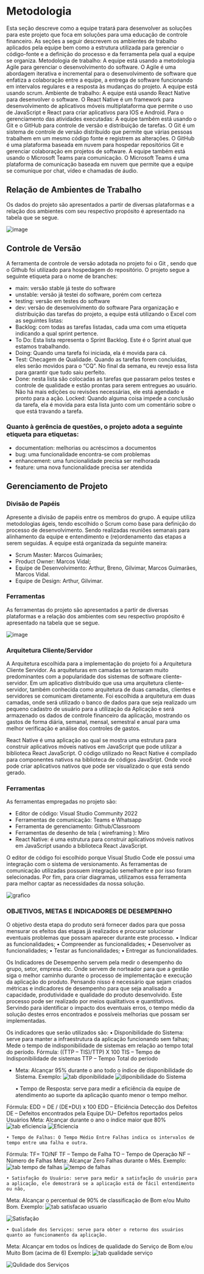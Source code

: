 
# Metodologia

Esta seção descreve como a equipe tratará para desenvolver as soluções para este projeto que foca em soluções para uma educação de controle financeiro. As seções a seguir descrevem os ambientes de trabalho aplicados pela equipe bem como a estrutura utilizada para gerenciar o código-fonte e a definição do processo e da ferramenta pela qual a equipe se organiza.
Metodologia de trabalho: A equipe está usando a metodologia Agile para gerenciar o desenvolvimento do software. O Agile é uma abordagem iterativa e incremental para o desenvolvimento de software que enfatiza a colaboração entre a equipe, a entrega de software funcionando em intervalos regulares e a resposta às mudanças do projeto. A equipe está usando scrum.
Ambiente de trabalho: A equipe está usando React Native para desenvolver o software. O React Native é um framework para desenvolvimento de aplicativos móveis multiplataforma que permite o uso de JavaScript e React para criar aplicativos para IOS e Android. 
Para o gerenciamento das atividades executadas: A equipe também está usando o Git e o GitHub para controle de versão e distribuição de tarefas. O Git é um sistema de controle de versão distribuído que permite que várias pessoas trabalhem em um mesmo código fonte e registrem as alterações. O GitHub é uma plataforma baseada em nuvem para hospedar repositórios Git e gerenciar colaboração em projetos de software. A equipe também está usando o Microsoft Teams para comunicação. O Microsoft Teams é uma plataforma de comunicação baseada em nuvem que permite que a equipe se comunique por chat, vídeo e chamadas de áudio.


## Relação de Ambientes de Trabalho

Os dados do projeto são apresentados a partir de diversas plataformas e a relação dos ambientes com seu respectivo propósito é apresentado na tabela que se segue.

![image](https://user-images.githubusercontent.com/103541634/229383830-8a28e30f-a185-41eb-b57a-fa52aba46158.png)


## Controle de Versão

A ferramenta de controle de versão adotada no projeto foi o Git , sendo que o Github foi utilizado para hospedagem do repositório.
O projeto segue a seguinte etiqueta para o nome de branches:
- main: versão stable já teste do software
- unstable: versão já testei do software, porém com certeza
- testing: versão em testes do software
- dev: versão de desenvolvimento do software
Para organização e distribuição das tarefas do projeto, a equipe está utilizando o Excel com as seguintes listas:
- Backlog: com todas as tarefas listadas, cada uma com uma etiqueta indicando a qual sprint pertence.
- To Do: Esta lista representa o Sprint Backlog. Este é o Sprint atual que estamos trabalhando.
- Doing: Quando uma tarefa foi iniciada, ela é movida para cá.
- Test: Checagem de Qualidade. Quando as tarefas forem concluídas, eles serão movidos para o “CQ”. No final da semana, eu revejo essa lista para garantir que tudo saiu perfeito.
- Done: nesta lista são colocadas as tarefas que passaram pelos testes e controle de qualidade e estão prontas para serem entregues ao usuário. Não há mais edições ou revisões necessárias, ele está agendado e pronto para a ação. Locked: Quando alguma coisa impede a conclusão da tarefa, ela é movida para esta lista junto com um comentário sobre o que está travando a tarefa.

### Quanto à gerência de questões, o projeto adota a seguinte etiqueta para etiquetas:
- documentation: melhorias ou acréscimos a documentos
- bug: uma funcionalidade encontra-se com problemas
- enhancement: uma funcionalidade precisa ser melhorada
- feature: uma nova funcionalidade precisa ser atendida


## Gerenciamento de Projeto

### Divisão de Papéis

Apresente a divisão de papéis entre os membros do grupo.
A equipe utiliza metodologias ágeis, tendo escolhido o Scrum como base para definição do processo de desenvolvimento. Sendo realizadas reuniões semanais para alinhamento da equipe e entendimento e (re)ordenamento das etapas a serem seguidas. A equipe está organizada da seguinte maneira:
- Scrum Master: Marcos Guimarães;
- Product Owner: Marcos Vidal;
- Equipe de Desenvolvimento: Arthur, Breno, Gilvimar, Marcos Guimarães, Marcos Vidal.
- Equipe de Design: Arthur, Gilvimar.


### Ferramentas

As ferramentas do projeto são apresentados a partir de diversas plataformas e a relação dos ambientes com seu respectivo propósito é apresentado na tabela que se segue.

![image](https://user-images.githubusercontent.com/103541634/229384154-d9716411-5653-4bbc-a552-df537db0db14.png)

### Arquitetura Cliente/Servidor

A Arquitetura escolhida para a implementação do projeto foi a Arquitetura Cliente Servidor. As arquiteturas em camadas se tornaram muito predominantes com a popularidade dos sistemas de software cliente-servidor. Em um aplicativo distribuído que usa uma arquitetura cliente-servidor, também conhecida como arquitetura de duas camadas, clientes e servidores se comunicam diretamente. 
Foi escolhida a arquitetura em duas camadas, onde será utilizado o banco de dados para que seja realizado um pequeno cadastro de usuário para a utilização da Aplicação e será armazenado os dados de controle financeiro da aplicação, mostrando os gastos de forma diária, semanal, mensal, semestral e anual para uma melhor verificação e análise dos controles de gastos.

React Native é uma aplicação ao qual se mostra uma estrutura para construir aplicativos móveis nativos em JavaScript que pode utilizar a biblioteca React JavaScript. O código utilizado no React Native é compilado para componentes nativos na biblioteca de códigos JavaSript. Onde você pode criar aplicativos nativos que pode ser visualizado o que está sendo gerado.

### Ferramentas
As ferramentas empregadas no projeto são:
- Editor de código: Visual Studio Community 2022
- Ferramentas de comunicação: Teams e Whatsapp
- Ferramenta de gerenciamento: Github/Classroom
- Ferramentas de desenho de tela ( wireframing ): Miro
- React Native: é uma estrutura para construir aplicativos móveis nativos em JavaScript usando a biblioteca React JavaScript.

O editor de código foi escolhido porque Visual Studio Code ele possui uma integração com o sistema de versionamento. As ferramentas de comunicação utilizadas possuem integração semelhante e por isso foram selecionadas. Por fim, para criar diagramas, utilizamos essa ferramenta para melhor captar as necessidades da nossa solução.


![grafico](https://user-images.githubusercontent.com/92383852/229385260-0a5d107b-3cce-4f55-a20c-8b3b8cf45a75.png)

###  OBJETIVOS, METAS E INDICADORES DE DESEMPENHO
O objetivo desta etapa do produto será fornecer dados para que possa mensurar os efeitos das etapas já realizados e procurar solucionar eventuais problemas que possam aparecer durante este processo.
    • Indicar as funcionalidades;
    • Compreender as funcionalidades;
    • Desenvolver as funcionalidades;
    • Testar as funcionalidades;
    • Entregar as funcionalidades.

Os Indicadores de Desempenho servem pela medir o desempenho do grupo, setor, empresa etc. Onde servem de norteador para que a gestão siga o melhor caminho durante o processo de implementação e execução da aplicação do produto.
Pensando nisso é necessário que sejam criados métricas e indicadores de desempenho para que seja analisado a capacidade, produtividade e qualidade do produto desenvolvido. Este processo pode ser realizado por meios qualitativos e quantitativos. 
Servindo para identificar o impacto dos eventuais erros, o tempo médio da solução destes erros encontrados e possíveis melhorias que possam ser implementadas.

Os indicadores que serão utilizados são:
    • Disponibilidade do Sistema: serve para manter a infraestrutura da aplicação funcionando sem falhas; Mede o tempo de indisponibilidade de sistemas em relação ao tempo total do período. 
Fórmula:  ((TTP – TIS)/TTP) X 100 
TIS – Tempo de Indisponibilidade de sistemas
TTP – Tempo Total do período 
- Meta: Alcançar 95% durante o ano todo o índice de disponibilidade do Sistema.
Exemplo:
![tab diponibilidade](https://user-images.githubusercontent.com/92383852/236690130-593314bb-ae29-425e-bbfb-b616d48da173.png)
![diponibilidade do Sistema](https://user-images.githubusercontent.com/92383852/236690150-955548e7-648c-44be-9d7a-6e7b2d3393b5.png)

    • Tempo de Resposta: serve para medir a eficiência da equipe de atendimento ao suporte da aplicação quanto menor o tempo melhor.
   
Fórmula: EDD = DE / (DE+DU) x 100
EDD – Eficiência Detecção dos Defeitos
DE – Defeitos encontrados pela Equipe
DU– Defeitos reportados pelos Usuários
Meta: Alcançar durante o ano o índice maior que 80% 
![tab eficiencia](https://user-images.githubusercontent.com/92383852/236690243-4b951c30-264a-4962-ba53-9995c71376bb.png)
![Eficiencia](https://user-images.githubusercontent.com/92383852/236690268-4711df47-321e-4154-adb6-a94b70bfae4e.png)

    • Tempo de Falhas: O Tempo Médio Entre Falhas indica os intervalos de tempo entre uma falha e outra. 
Fórmula: TF= TO/NF
TF – Tempo de Falha
TO – Tempo de Operação
NF – Número de Falhas
Meta: Alcançar Zero Falhas durante o Mês.
Exemplo:
![tab tempo de falhas](https://user-images.githubusercontent.com/92383852/236690351-6ef80a2b-6216-4833-97c6-b23d524ab300.png)
![tempo de falhas](https://user-images.githubusercontent.com/92383852/236690370-81648e70-d636-4e7a-ae3c-2e270e7004d0.png)

    • Satisfação do Usuário: serve para medir a satisfação do usuário para a aplicação, ele demostrará se a aplicação está de fácil entendimento ou não, 
Meta: Alcançar o percentual de 90% de classificação de Bom e/ou Muito Bom.
      Exemplo: 
      ![tab satisfacao usuario](https://user-images.githubusercontent.com/92383852/236690451-7aaf46bf-8c68-4c33-baee-89d5c3797c5b.png)

![Satisfação](https://user-images.githubusercontent.com/92383852/236690476-f183c4ac-e2c4-4744-b83d-d01733e881c7.png)

    • Qualidade dos Serviços: serve para obter o retorno dos usuários quanto ao funcionamento da aplicação.
Meta: Alcançar em todos os Índices de qualidade do Serviço de Bom e/ou Muito Bom (acima de 6)
Exemplo:
![tab qualidade serviço](https://user-images.githubusercontent.com/92383852/236690549-98b065a1-ea37-4f55-9413-260d52b3e785.png)

![Qulidade dos Serviços](https://user-images.githubusercontent.com/92383852/236690575-57e4b89b-4e6c-45c7-9054-ab34610fd336.png)

